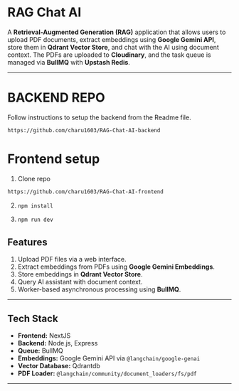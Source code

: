 # RAG Chat AI

A **Retrieval-Augmented Generation (RAG)** application that allows users to upload PDF documents, extract embeddings using **Google Gemini API**, store them in **Qdrant Vector Store**, and chat with the AI using document context. The PDFs are uploaded to **Cloudinary**, and the task queue is managed via **BullMQ** with **Upstash Redis**.

---
# BACKEND REPO
Follow instructions to setup the backend from the Readme file.
```bash
https://github.com/charu1603/RAG-Chat-AI-backend
```
# Frontend setup
1) Clone repo

```bash
https://github.com/charu1603/RAG-Chat-AI-frontend
```
2) ```bash
   npm install
   ```
3) ```bash
   npm run dev
   ```
## Features

1. Upload PDF files via a web interface.
2. Extract embeddings from PDFs using **Google Gemini Embeddings**.
3. Store embeddings in **Qdrant Vector Store**.
4. Query AI assistant with document context.
5. Worker-based asynchronous processing using **BullMQ**.

---

## Tech Stack

- **Frontend:** NextJS
- **Backend:** Node.js, Express
- **Queue:** BullMQ
- **Embeddings:** Google Gemini API via `@langchain/google-genai`
- **Vector Database:** Qdrantdb
- **PDF Loader:** `@langchain/community/document_loaders/fs/pdf`

---
